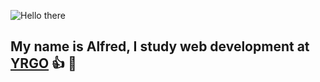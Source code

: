 ![Hello there](https://media1.giphy.com/media/xTiIzJSKB4l7xTouE8/giphy.gif?cid=ecf05e47q5co9c4o2xj65zykueoxvtcy86qq7e1gykh4wgnu&rid=giphy.gif&ct=g)

## My name is Alfred, I study web development at [**YRGO**](https://www.yrgo.se/utbildningar/webbutvecklare/ "YRGO") :+1: :seedling: ##
